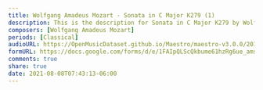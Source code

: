 ```yaml
---
title: Wolfgang Amadeus Mozart - Sonata in C Major K279 (1)
description: This is the description for Sonata in C Major K279 by Wolfgang Amadeus Mozart
composers: [Wolfgang Amadeus Mozart]
periods: [Classical]
audioURL: https://OpenMusicDataset.github.io/Maestro/maestro-v3.0.0/2015/MIDI-Unprocessed_R1_D2-13-20_mid--AUDIO-from_mp3_18_R1_2015_wav--3.midi
formURL: https://docs.google.com/forms/d/e/1FAIpQLScQkbume61hzRg6ue_amsYkFLq9pQPwOxmRmKfHoVRcZEolUA/viewform
comments: true
share: true
date: 2021-08-08T07:43:13-06:00
---
```

